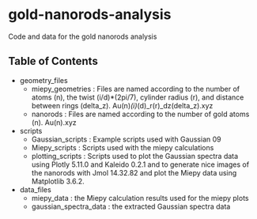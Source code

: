 # gold-nanorods-analysis
Code and data for the gold nanorods analysis

## Table of Contents
- geometry_files
  - miepy_geometries : Files are named according to the number of atoms (n), the twist (i/d)*(2pi/7), cylinder radius (r), and distance between rings (delta_z). Au(n)_(i)_(d)_r(r)_dz(delta_z).xyz
  - nanorods : Files are named according to the number of gold atoms (n). Au(n).xyz
- scripts
  - Gaussian_scripts : Example scripts used with Gaussian 09
  - Miepy_scripts    : Scripts used with the miepy calculations
  - plotting_scripts : Scripts used to plot the Gaussian spectra data using Plotly 5.11.0 and Kaleido 0.2.1 and to generate nice images of the nanorods with Jmol 14.32.82 and plot the Miepy data using Matplotlib 3.6.2.
- data_files
  - miepy_data            : the Miepy calculation results used for the miepy plots
  - gaussian_spectra_data : the extracted Gaussian spectra data
